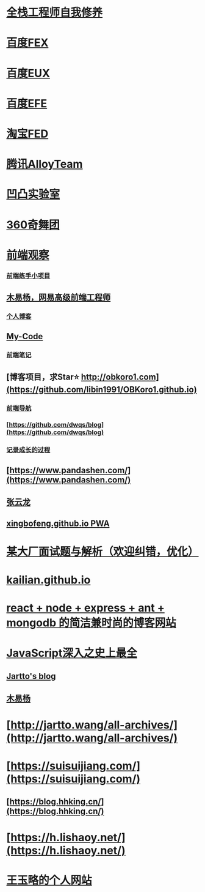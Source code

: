 # [全栈工程师自我修养](https://segmentfault.com/blog/jianshu)
# [百度FEX](http://fex.baidu.com/)
# [百度EUX](http://eux.baidu.com/)
# [百度EFE](http://efe.baidu.com/)
# [淘宝FED](http://taobaofed.org/)
# [腾讯AlloyTeam](http://www.alloyteam.com/)
# [凹凸实验室](https://aotu.io/index.html)
# [360奇舞团](https://75team.com/)
# [前端观察](https://www.qianduan.net/)
### [前端练手小项目](https://github.com/libin1991/Web-Project)
## [木易杨，网易高级前端工程师](https://github.com/yygmind/blog)
### [个人博客](https://github.com/chenjigeng/blog)
## [My-Code](https://github.com/HongqingCao/My-Code)
### [前端笔记](https://denzel.netlify.com/)
## [博客项目，求Star⭐️ http://obkoro1.com](https://github.com/libin1991/OBKoro1.github.io)
### [前端导航](https://github.com/webproblem/learning-article)
### [https://github.com/dwqs/blog](https://github.com/dwqs/blog)
### [记录成长的过程](https://github.com/berwin/Blog)
## [https://www.pandashen.com/](https://www.pandashen.com/)
## [张云龙](https://github.com/fouber/blog)
## [xingbofeng.github.io  PWA](https://github.com/xingbofeng/xingbofeng.github.io/issues)
# [某大厂面试题与解析（欢迎纠错，优化）](https://juejin.im/post/5be2fcd7f265da616d53aad0)
# [kailian.github.io](http://kailian.github.io/)
# [react + node + express + ant + mongodb 的简洁兼时尚的博客网站](https://juejin.im/post/5bf60810f265da6124151529)
# [JavaScript深入之史上最全](https://juejin.im/post/5bfe8fc5e51d4514e0515b90)
## [Jartto's blog](https://github.com/chenfengyanyu/source)
## [木易杨](https://github.com/yygmind/blog)
# [http://jartto.wang/all-archives/](http://jartto.wang/all-archives/)
# [https://suisuijiang.com/](https://suisuijiang.com/)
## [https://blog.hhking.cn/](https://blog.hhking.cn/)
# [https://h.lishaoy.net/](https://h.lishaoy.net/)
# [王玉略的个人网站](http://www.wangyulue.com/archives/)
